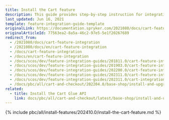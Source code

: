 ```yaml
---
title: Install the Cart feature
description: This guide provides step-by-step instruction for integrating Add product to cart from the Catalog page feature into your project.
last_updated: Jun 16, 2021
template: feature-integration-guide-template
originalLink: https://documentation.spryker.com/2021080/docs/cart-feature-integration
originalArticleId: 77563ea2-8a5a-46c2-97e5-5e1f20267689
redirect_from:
  - /2021080/docs/cart-feature-integration
  - /2021080/docs/en/cart-feature-integration
  - /docs/cart-feature-integration
  - /docs/en/cart-feature-integration
  - /docs/scos/dev/feature-integration-guides/201811.0/cart-feature-integration.html
  - /docs/scos/dev/feature-integration-guides/201903.0/cart-feature-integration.html
  - /docs/scos/dev/feature-integration-guides/202200.0/cart-feature-integration.html
  - /docs/scos/dev/feature-integration-guides/202311.0/cart-feature-integration.html
  - /docs/scos/dev/feature-integration-guides/202311.0/cart-integration.html
  - /docs/pbc/all/cart-and-checkout/202204.0/base-shop/install-and-upgrade/install-features/install-the-cart-feature.html
related:
  - title: Install the Cart Glue API
    link: docs/pbc/all/cart-and-checkout/latest/base-shop/install-and-upgrade/install-glue-api/install-the-cart-glue-api.html
---
```


{% include pbc/all/install-features/202410.0/install-the-cart-feature.md %} <!-- To edit, see /_includes/pbc/all/install-features/202410.0/install-the-cart-feature.md -->
